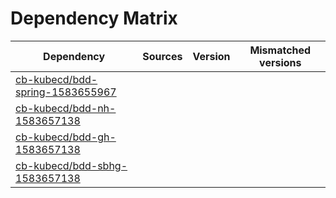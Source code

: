 # Dependency Matrix

Dependency | Sources | Version | Mismatched versions
---------- | ------- | ------- | -------------------
[cb-kubecd/bdd-spring-1583655967](https://github.com/cb-kubecd/bdd-spring-1583655967.git) |  | []() | 
[cb-kubecd/bdd-nh-1583657138](https://github.com/cb-kubecd/bdd-nh-1583657138.git) |  | []() | 
[cb-kubecd/bdd-gh-1583657138](https://github.com/cb-kubecd/bdd-gh-1583657138.git) |  | []() | 
[cb-kubecd/bdd-sbhg-1583657138](https://github.com/cb-kubecd/bdd-sbhg-1583657138.git) |  | []() | 
